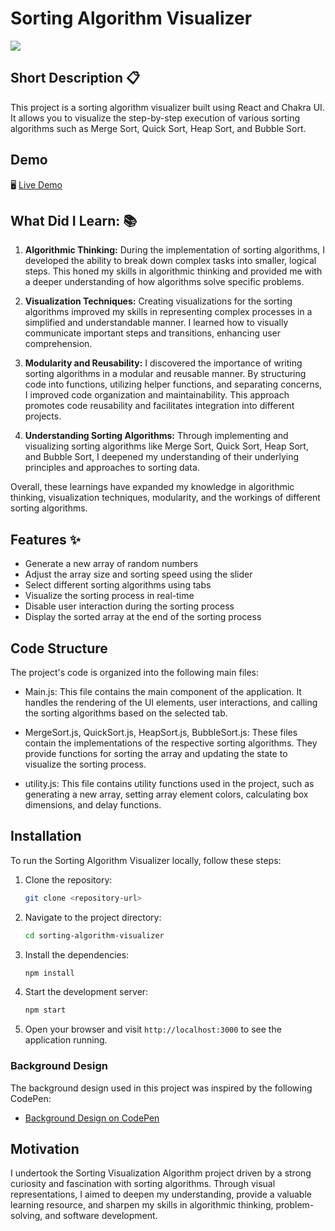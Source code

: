 # Sorting Algorithm Visualizer

![](https://iili.io/HsKR7lp.png)


## Short Description 📋

This project is a sorting algorithm visualizer built using React and Chakra UI. It allows you to visualize the step-by-step execution of various sorting algorithms such as Merge Sort, Quick Sort, Heap Sort, and Bubble Sort.

## Demo
🖥 [Live Demo](-----Link-----)

## What Did I Learn: 📚
1. **Algorithmic Thinking:** During the implementation of sorting algorithms, I developed the ability to break down complex tasks into smaller, logical steps. This honed my skills in algorithmic thinking and provided me with a deeper understanding of how algorithms solve specific problems.

2. **Visualization Techniques:**  Creating visualizations for the sorting algorithms improved my skills in representing complex processes in a simplified and understandable manner. I learned how to visually communicate important steps and transitions, enhancing user comprehension.

3. **Modularity and Reusability:** I discovered the importance of writing sorting algorithms in a modular and reusable manner. By structuring code into functions, utilizing helper functions, and separating concerns, I improved code organization and maintainability. This approach promotes code reusability and facilitates integration into different projects.

4. **Understanding Sorting Algorithms:** Through implementing and visualizing sorting algorithms like Merge Sort, Quick Sort, Heap Sort, and Bubble Sort, I deepened my understanding of their underlying principles and approaches to sorting data.

Overall, these learnings have expanded my knowledge in algorithmic thinking, visualization techniques, modularity, and the workings of different sorting algorithms.

## Features ✨
- Generate a new array of random numbers
- Adjust the array size and sorting speed using the slider
- Select different sorting algorithms using tabs
- Visualize the sorting process in real-time
- Disable user interaction during the sorting process
- Display the sorted array at the end of the sorting process


## Code Structure

The project's code is organized into the following main files:

- Main.js: This file contains the main component of the application. It handles the rendering of the UI elements, user interactions, and calling the sorting algorithms based on the selected tab.

- MergeSort.js, QuickSort.js, HeapSort.js, BubbleSort.js: These files contain the implementations of the respective sorting algorithms. They provide functions for sorting the array and updating the state to visualize the sorting process.

- utility.js: This file contains utility functions used in the project, such as generating a new array, setting array element colors, calculating box dimensions, and delay functions.


## Installation

To run the Sorting Algorithm Visualizer locally, follow these steps:


1. Clone the repository:

   ```bash
   git clone <repository-url>

2. Navigate to the project directory:

   ```bash
   cd sorting-algorithm-visualizer

3. Install the dependencies:

   ```bash
   npm install

4. Start the development server:

   ```bash
   npm start
5. Open your browser and visit `http://localhost:3000` to see the application running.


### Background Design 

The background design used in this project was inspired by the following CodePen:

- [Background Design on CodePen](https://codepen.io/stack-findover/pen/eYWPwPV)


## Motivation

I undertook the Sorting Visualization Algorithm project driven by a strong curiosity and fascination with sorting algorithms. Through visual representations, I aimed to deepen my understanding, provide a valuable learning resource, and sharpen my skills in algorithmic thinking, problem-solving, and software development.
